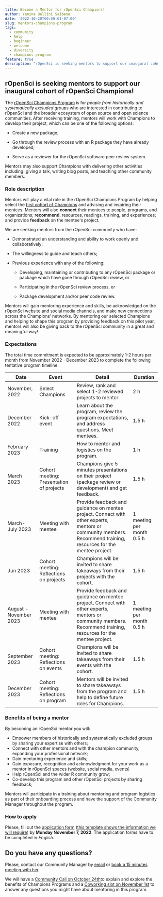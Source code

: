 ```yaml
---
title: Become a Mentor for rOpenSci Champions!
author: Yanina Bellini Saibene
date: '2022-10-20T00:00:01-07:00'
slug: mentors-champions-program
tags:
  - community
  - help
  - beginner
  - welcome
  - diversity
  - champions program
feature: true  
description: "rOpenSci is seeking mentors to support our inaugural cohort of rOpenSci Champions. Could you offer insight and advice to our selected Champions? Learn the details and express your interest!" 
---
```




## rOpenSci is seeking mentors to support our inaugural cohort of rOpenSci Champions!


The [rOpenSci Champions Program](/champions/) is for _people from historically and systematically excluded groups_ who are interested in contributing to rOpenSci and the broader ecosystem of open source and open science communities. After receiving training, mentors will work with Champions to develop their project, which can be one of the following options:

* Create a new package;

* Go through the review process with an R package they have already developed;

* Serve as a reviewer for the rOpenSci software peer review system.

Mentors may also support Champions with delivering other activities including: giving a talk, writing blog posts, and teaching other community members.

### Role description

Mentors will play a vital role in the rOpenSci Champions Program by helping select the [first cohort of Champions](/blog/2022/09/22/launch-champions-program/#how-to-apply) and advising and inspiring their mentees. Mentors will also __connect__ their mentees to people, programs, and organizations; __recommend__, resources, readings, training, and experiences; and provide __feedback__ on the mentee's project.

We are seeking mentors from the rOpenSci community who have:

* Demonstrated an understanding and ability to work openly and collaboratively;

* The willingness to guide and teach others;

* Previous experience with any of the following: 

  * Developing, maintaining or contributing to any rOpenSci package or package which have gone through rOpenSci review, or
  
  * Participating in the rOpenSci review process, or 
  
  * Package development and/or peer code review.

Mentors will gain mentoring experience and skills, be acknowledged on the rOpenSci website and social media channels, and make new connections across the Champions' networks. By mentoring our selected Champions and helping to shape this program by providing feedback on this pilot year, mentors will also be giving back to the rOpenSci community in a great and meaningful way!

### Expectations

The total time commitment is expected to be approximately 1-2 hours per month from November 2022 - December 2023 to complete the following tentative program timeline.


|Date|Event|Detail|Duration|
|----|-----|------|--------|
|November, 2022|Select Champions |Review, rank and select 1-2 reviewed projects to mentor.|2 h|
|December 2022|Kick-off event|Learn about the program, review the program expectations, and address questions. Meet mentees.|1.5 h|
|February 2023|Training|How to mentor and logistics on the program.|1 h|
|March 2023|Cohort meeting: Presentation of projects|Champions give 5 minutes presentations on their project (package review or development) and get feedback.|1.5 h|
|March-July 2023|Meeting with mentee|Provide feedback and guidance on mentee project.  Connect with other experts, mentors or community members. Recommend training, resources for the mentee project.|1 meeting per month 0.5 h|
|Jun 2023|Cohort meeting: Reflections on projects|Champions will be invited to share takeaways from their projects with the cohort.|1.5 h|
|August - November 2023|Meeting with mentee|Provide feedback and guidance on mentee project.  Connect with other experts, mentors or community members. Recommend training, resources for the mentee project. |1 meeting per month 0.5 h|
|September 2023|Cohort meeting: Reflections on events|Champions will be invited to share takeaways from their events with the cohort.|1.5 h|
|December 2023|Cohort meeting: Reflections on program|Mentors will be invited to share takeaways from the program and help to define future roles for Champions.|1.5 h


### Benefits of being a mentor

By becoming an rOpenSci mentor you will:

* Empower members of historically and systematically excluded groups by sharing your expertise with others; 
* Connect with other mentors and with the champion community, expanding your professional network;
* Gain mentoring experience and skills;
* Gain exposure, recognition and acknowledgment for your work as a mentor in rOpenSci spaces (website, social media, events)
* Help rOpenSci and the wider R community grow;
* Co-develop this program and other rOpenSci projects by sharing feedback;

Mentors will participate in a training about mentoring and program logistics as part of their onboarding process and have the support of the Community Manager throughout the program.


### How to apply
Please, fill out the [application form](https://airtable.com/shrlrLdQbb4wphosK) ([this template shows the information we will require](/champions/files/mentors_champions_template)) by __Monday November 7, 2022__. The application forms have to be completed _in English_.


## Do you have any questions? 

Please, contact our Community Manager by [email](mailto:yabellini@ropensci.org) or [book a 15 minutes meeting with her](https://calendly.com/yabellini-ropensci/15min).

We will have a [Community Call on October 24th](/commcalls/oct2022-champions/)to explain and explore the benefits of Champions Programs and a [Coworking slot on November 1st](/events/coworking-2022-11/) to answer any questions you might have about mentoring in this program.

